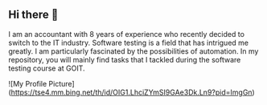 ## Hi there 👋
I am an accountant with 8 years of experience who recently decided to switch to the IT industry. 
Software testing is a field that has intrigued me greatly. I am particularly fascinated by the possibilities of automation. 
In my repository, you will mainly find tasks that I tackled during the software testing course at GOIT.

![My Profile Picture] (https://tse4.mm.bing.net/th/id/OIG1.LhciZYmSI9GAe3Dk.Ln9?pid=ImgGn)

<!--
**nowikat/nowikat** is a ✨ _special_ ✨ repository because its `README.md` (this file) appears on your GitHub profile.

Here are some ideas to get you started:

- 🔭 I’m currently working on ...
- 🌱 I’m currently learning ...
- 👯 I’m looking to collaborate on ...
- 🤔 I’m looking for help with ...
- 💬 Ask me about ...
- 📫 How to reach me: ...
- 😄 Pronouns: ...
- ⚡ Fun fact: ...
-->
